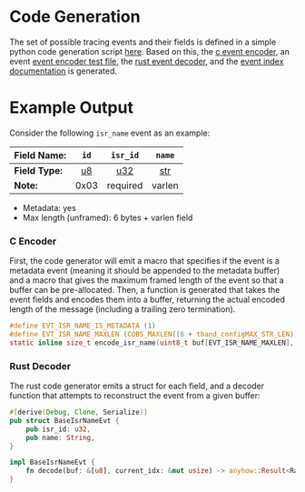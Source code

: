 # Code Generation

The set of possible tracing events and their fields is defined in a simple python code
generation script [here](https://github.com/schilkp/Tonbandgeraet/blob/main/codegen/codegen/__main__.py).
Based on this, the [c event encoder](https://github.com/schilkp/Tonbandgeraet/blob/main/tband/inc/tband_encode.h),
an event [event encoder test file](https://github.com/schilkp/Tonbandgeraet/blob/main/tests/unit_test/test_encoding_funcs/test.c),
the [rust event decoder](https://github.com/schilkp/Tonbandgeraet/blob/main/tools/tband-conv/src/decode/evts.rs),
and the [event index documentation](https://github.com/schilkp/Tonbandgeraet/blob/main/docs/tech_details/bin_events.md) is generated.

# Example Output

Consider the following `isr_name` event as an example:

| **Field Name:** | `id` | `isr_id` | `name` |
| :- | :-: | :-: | :-: |
| **Field Type:** | [u8](./bin_event_fields.md:u8) | [u32](./bin_event_fields.md:s32) | [str](./bin_event_fields.md:str) |
| **Note:** | 0x03 | required | varlen |

- Metadata: yes
- Max length (unframed): 6 bytes + varlen field

### C Encoder
First, the code generator will emit a macro that specifies if the event is a metadata event (meaning it should be appended 
to the metadata buffer) and a macro that gives the maximum framed length of the event so that a buffer can be pre-allocated.
Then, a function is generated that takes the event fields and encodes them into a buffer, returning the actual encoded length
of the message (including a trailing zero termination).

```c
#define EVT_ISR_NAME_IS_METADATA (1)
#define EVT_ISR_NAME_MAXLEN (COBS_MAXLEN((6 + tband_configMAX_STR_LEN)))
static inline size_t encode_isr_name(uint8_t buf[EVT_ISR_NAME_MAXLEN], uint32_t isr_id, const char *name) {/* .. */}
```

### Rust Decoder

The rust code generator emits a struct for each field, and a decoder function that attempts to reconstruct the event
from a given buffer:

```rs
#[derive(Debug, Clone, Serialize)]
pub struct BaseIsrNameEvt {
    pub isr_id: u32,
    pub name: String,
}

impl BaseIsrNameEvt {
    fn decode(buf: &[u8], current_idx: &mut usize) -> anyhow::Result<RawEvt> { /* .. */ }
}

```
